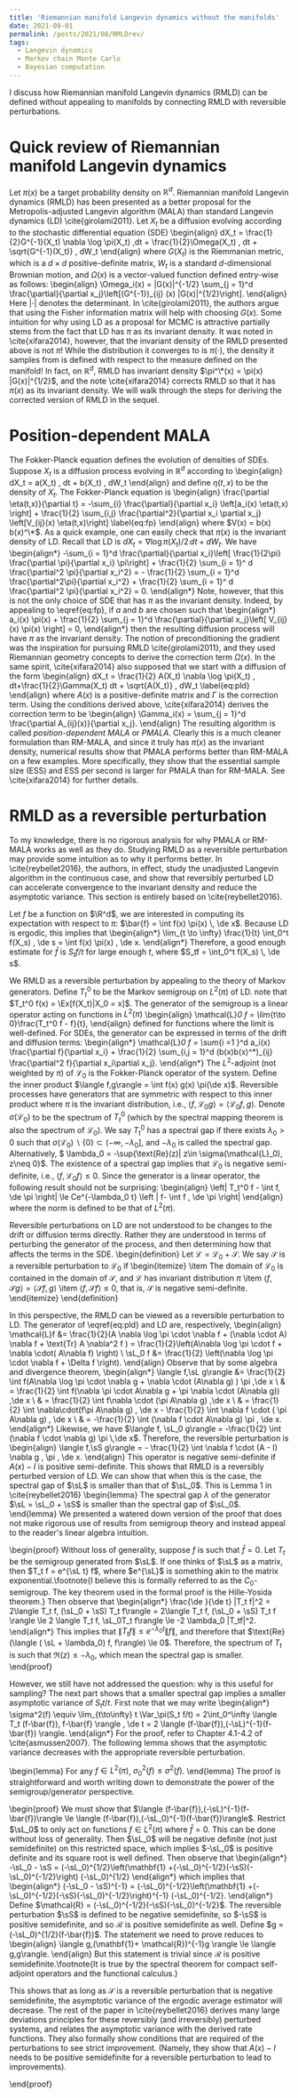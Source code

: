```yaml
---
title: 'Riemannian manifold Langevin dynamics without the manifolds'
date: 2021-08-01
permalink: /posts/2021/08/RMLDrev/
tags:
  - Langevin dynamics
  - Markov chain Monte Carlo
  - Bayesian computation
---
```

I discuss how Riemannian manifold Langevin dynamics (RMLD) can be defined without appealing to manifolds by connecting RMLD with reversible perturbations. 


Quick review of Riemannian manifold Langevin dynamics
===

Let $\pi(x)$ be a target probability density on $\mathbb{R}^d$. Riemannian manifold Langevin dynamics (RMLD) has been presented as a better proposal for the Metropolis-adjusted Langevin algorithm (MALA) than standard Langevin dynamics (LD) \cite{girolami2011}. Let $X_t$ be a diffusion evolving according to the stochastic differential equation (SDE)
\begin{align}
   dX_t = \frac{1}{2}G^{-1}(X_t) \nabla \log \pi(X_t) \,dt + \frac{1}{2}\Omega(X_t) \, dt + \sqrt{G^{-1}(X_t)} \, dW_t
\end{align}
where $G(X_t)$ is the Riemmanian metric, which is a $d\times d$ positive-definite matrix, $W_t$ is a standard $d$-dimensional Brownian motion, and $\Omega(x)$ is a vector-valued function defined entry-wise as follows:
\begin{align} 
  \Omega_i(x) = |G(x)|^{-1/2} \sum_{j = 1}^d \frac{\partial}{\partial x_j}\left[(G^{-1})_{ij} (x) |G(x)|^{1/2}\right]. 
\end{align}
Here $|\cdot|$ denotes the determinant. In \cite{girolami2011}, the authors argue that using the Fisher information matrix will help with choosing $G(x)$. Some intuition for why using LD as a proposal for MCMC is attractive partially stems from the fact that LD has $\pi$ as its invariant density. It was noted in \cite{xifara2014}, however, that the invariant density of the RMLD presented above is not $\pi$! While the distribution it converges to is $\pi(\cdot)$, the density it samples from is defined with respect to the measure defined on the manifold! In fact, on $\mathbb{R}^d$, RMLD has invariant density $\pi^\*(x) = \pi(x) |G(x)|^{1/2}$, and the note \cite{xifara2014} corrects RMLD so that it has $\pi(x)$ as its invariant density. We will walk through the steps for deriving the corrected version of RMLD in the sequel. 

Position-dependent MALA
===
The Fokker-Planck equation defines the evolution of densities of SDEs. Suppose $X_t$ is a diffusion process evolving in $\mathbb{R}^d$ according to
\begin{align}
  dX_t = a(X_t) \, dt + b(X_t) \, dW_t
\end{align}
and define $\eta(t,x)$ to be the density of $X_t$. The Fokker-Planck equation is 
\begin{align}
  \frac{\partial \eta(t,x)}{\partial t} = -\sum_{i} \frac{\partial}{\partial x_i} \left[a_i(x) \eta(t,x) \right] + \frac{1}{2} \sum_{i,j} \frac{\partial^2}{\partial x_i \partial x_j} \left[V_{ij}(x) \eta(t,x)\right] \label{eq:fp}
\end{align}
where $V(x) = b(x) b(x)^\*$. 
As a quick example, one can easily check that $\pi(x)$ is the invariant density of LD. Recall that LD is $dX_t = \nabla \log \pi(X_t)/2 \, dt + dW_t$. We have
\begin{align\*}
  -\sum_{i = 1}^d \frac{\partial}{\partial x_i}\left[ \frac{1}{2\pi} \frac{\partial \pi}{\partial x_i} \pi\right] + \frac{1}{2} \sum_{i = 1}^ d \frac{\partial^2 \pi}{\partial x_i^2} = - \frac{1}{2} \sum_{i = 1}^d \frac{\partial^2\pi}{\partial x_i^2} + \frac{1}{2} \sum_{i = 1}^ d \frac{\partial^2 \pi}{\partial x_i^2} = 0. 
\end{align\*}
Note, however, that this is not the only choice of SDE that has $\pi$ as the invariant density. Indeed, by appealing to \eqref{eq:fp}, if $a$ and $b$ are chosen such that
\begin{align\*}
  a_i(x) \pi(x) + \frac{1}{2} \sum_{j = 1}^d \frac{\partial}{\partial x_j}\left[ V_{ij}(x) \pi(x) \right] = 0, 
\end{align\*}
then the resulting diffusion process will have $\pi$ as the invariant density. The notion of preconditioning the gradient was the inspiration for pursuing RMLD \cite{girolami2011}, and they used Riemannian geometry concepts to derive the correction term $\Omega(x)$. In the same spirit, \cite{xifara2014} also supposed that we start with a diffusion of the form
\begin{align}
  dX_t = \frac{1}{2} A(X_t) \nabla \log \pi(X_t) \, dt+\frac{1}{2}\Gamma(X_t) dt + \sqrt{A(X_t)} \, dW_t \label{eq:pld}
\end{align}
where $A(x)$ is a positive-definite matrix and $\Gamma$ is the correction term. Using the conditions derived above, \cite{xifara2014} derives the correction term to be
\begin{align}
  \Gamma_i(x) = \sum_{j = 1}^d \frac{\partial A_{ij}(x)}{\partial x_j}. 
\end{align}
The resulting algorithm is called *position-dependent MALA* or *PMALA*. Clearly this is a much cleaner formulation than RM-MALA, and since it truly has $\pi(x)$ as the invariant density, numerical results show that PMALA performs better than RM-MALA on a few examples. More specifically, they show that the essential sample size (ESS) and ESS per second is larger for PMALA than for RM-MALA. See \cite{xifara2014} for further details. 

RMLD as a reversible perturbation
===

To my knowledge, there is no rigorous analysis for why PMALA or RM-MALA works as well as they do. Studying RMLD as a reversible perturbation may provide some intuition as to why it performs better. In \cite{reybellet2016}, the authors, in effect, study the unadjusted Langevin algorithm in the continuous case, and show that reversibly perturbed LD can accelerate convergence to the invariant density and reduce the asymptotic variance. This section is entirely based on \cite{reybellet2016}. 

Let $f$ be a function on $\R^d$, we are interested in computing its expectation with respect to $\pi$: $\bar{f} = \int f(x) \pi(x) \, \de x$. Because LD is ergodic, this implies that
\begin{align\*}
   \lim_{t \to \infty} \frac{1}{t} \int_0^t f(X_s) \, \de s = \int f(x) \pi(x) \, \de x. 
 \end{align\*} 
Therefore, a good enough estimate for $\bar{f}$ is $S_t f/t$ for large enough $t$, where $S_tf = \int_0^t f(X_s) \, \de s$. 

We RMLD as a reversible perturbation by appealing to the theory of Markov generators. Define $T_t^0$ to be the Markov semigroup on $L^2(\pi)$ of LD. note that $T_t^0 f(x) = \Ex[f(X_t)|X_0 = x]$. The generator of the semigroup is a linear operator acting on functions in $L^2(\pi)$
\begin{align}
  \mathcal{L}_0 f = \lim_{t\to 0}\frac{T_t^0 f - f}{t}, 
\end{align}
defined for functions where the limit is well-defined. For SDEs, the generator can be expressed in terms of the drift and diffusion terms: 
\begin{align\*}
  \mathcal{L}_0 f = \sum_{i =1 }^d a_i(x) \frac{\partial f}{\partial x_i} + \frac{1}{2} \sum_{i,j = 1}^d (b(x)b(x)^*)_{ij} \frac{\partial^2 f}{\partial x_i\partial x_j}. 
\end{align\*}
The $L^2$-adjoint (not weighted by $\pi$) of $\mathcal{L}_0$ is the Fokker-Planck operator of the system. Define the inner product $\langle f,g\rangle = \int f(x) g(x) \pi(\de x)$. Reversible processes have generators that are symmetric with respect to this inner product where $\pi$ is the invariant distribution, i.e., $\langle f,\mathcal{L}_0 g\rangle = \langle \mathcal{L}_0 f,g\rangle$. 
Denote $\sigma(\mathcal{L}_0)$ to be the spectrum of $T_t^0$ (which by the spectral mapping theorem is also the spectrum of $\mathcal{L}_0$). We say $T_t^0$ has a spectral gap if there exists $\lambda_0>0$ such that $\sigma(\mathcal{L}_0) \backslash \{0\} \subset (-\infty, -\lambda_0]$, and $-\lambda_0$ is called the spectral gap. Alternatively, $ \lambda_0 = -\sup\{\text{Re}(z)| z\in \sigma(\mathcal{L}_0), z\neq 0\}$. The existence of a spectral gap implies that $\mathcal{L}_0$ is negative semi-definite, i.e., $\langle f,\mathcal{L}_0 f \rangle \le 0$. Since the generator is a linear operator, the following result should not be surprising: 
\begin{align}
  \left\| T_t^0 f - \int f\, \de \pi \right\| \le Ce^{-\lambda_0 t} \left \| f- \int f \, \de \pi \right\|
\end{align}
where the norm is defined to be that of $L^2(\pi)$. 

Reversible perturbations on LD are not understood to be changes to the drift or diffusion terms directly. Rather they are understood in terms of perturbing the generator of the process, and then determining how that affects the terms in the SDE.
\begin{definition}
  Let $\mathcal{L} = \mathcal{L}_0 + \mathcal{S}$. We say $\mathcal{S}$ is a reversible perturbation to $\mathcal{L}_0$ if
  \begin{itemize}
    \item The domain of $\mathcal{L}_0$ is contained in the domain of $\mathcal{S}$, and $\mathcal{L}$ has invariant distribution $\pi$
    \item $\langle f,\mathcal{S} g\rangle = \langle \mathcal{S}f , g\rangle$
    \item $\langle f,\mathcal{S} f\rangle \le 0$, that is, $\mathcal{S}$ is negative semi-definite. 
  \end{itemize}
\end{definition}

In this perspective, the RMLD can be viewed as a reversible perturbation to LD. The generator of \eqref{eq:pld} and LD are, respectively,
\begin{align}
  \mathcal{L}f &= \frac{1}{2}(A \nabla \log \pi \cdot \nabla f + (\nabla \cdot A) \nabla f + \text{Tr} A \nabla^2 f ) = \frac{1}{2}\left(A\nabla \log \pi \cdot f + \nabla \cdot( A\nabla f) \right) \\
  \sL_0 f &= \frac{1}{2} \left(\nabla \log \pi \cdot \nabla f + \Delta f \right).
\end{align}
Observe that by some algebra and divergence theorem,
\begin{align\*}
  \langle f,\sL g\rangle &= \frac{1}{2} \int f(A\nabla \log \pi \cdot \nabla g + \nabla \cdot (A\nabla g) ) \pi \,\de x \\
  & = \frac{1}{2} \int f(\nabla \pi \cdot A\nabla g + \pi \nabla \cdot (A\nabla g)) \,\de x \\
  & = \frac{1}{2} \int f\nabla \cdot (\pi A\nabla g) \,\de x \\
  & = \frac{1}{2} \int \nabla\cdot(f\pi A\nabla g) \, \de x - \frac{1}{2} \int \nabla f \cdot ( \pi A\nabla g) \, \de x \\
  & = -\frac{1}{2} \int (\nabla f \cdot A\nabla g) \pi \, \de x. 
\end{align\*}
Likewise, we have $\langle f, \sL_0 g\rangle = -\frac{1}{2} \int (\nabla f \cdot \nabla g) \pi \,\de x$. Therefore, the reversible perturbation is
\begin{align}
  \langle f,\sS g\rangle = - \frac{1}{2} \int \nabla f \cdot (A - I) \nabla g \, \pi \, \de x. 
\end{align}
This operator is negative semi-definite if $A(x) - I$ is positive semi-definite. This shows that RMLD is a reversibly perturbed version of LD. We can show that when this is the case, the spectral gap of $\sL$ is smaller than that of $\sL_0$. This is Lemma 1 in \cite{reybellet2016}
\begin{lemma}
  The spectral gap $\lambda$ of the generator $\sL = \sL_0 + \sS$ is smaller than the spectral gap of $\sL_0$. 
\end{lemma}
We presented a watered down version of the proof that does not make rigorous use of results from semigroup theory and instead appeal to the reader's linear algebra intuition. 

\begin{proof}
  Without loss of generality, suppose $f$ is such that $\bar{f} = 0$. Let $T_t$ be the semigroup generated from $\sL$. If one thinks of $\sL$ as a matrix, then $T_t f = e^{\sL t} f$, where $e^{\sL}$ is something akin to the matrix exponential.\footnote{I believe this is formally referred to as the $C_0$-semigroup. The key theorem used in the formal proof is the Hille-Yosida theorem.} Then observe that
  \begin{align\*}
    \frac{\de }{\de t} \|T_t f\|^2 = 2\langle T_t f, (\sL_0 + \sS) T_t f\rangle = 2\langle T_t f, (\sL_0 + \sS) T_t f \rangle \le 2 \langle T_t f, \sL_0T_t f\rangle \le -2 \lambda_0 \|T_tf\|^2. 
  \end{align\*}
  This implies that $\|T_t f\| \le e^{-\lambda_0t} \|f\|$, and therefore that $\text{Re}(\langle ( \sL + \lambda_0) f, f\rangle) \le 0$. Therefore, the spectrum of $T_t$ is such that $\Re(z) \le -\lambda_0$, which mean the spectral gap is smaller.  
\end{proof}

However, we still have not addressed the question: why is this useful for sampling? The next part shows that a smaller spectral gap implies a smaller asymptotic variance of $S_t t/t$. First note that we may write
\begin{align\*}
  \sigma^2(f) \equiv \lim_{t\to\infty} t \Var_\pi(S_t f/t) = 2\int_0^\infty \langle T_t (f-\bar{f}), f-\bar{f} \rangle  \, \de t = 2 \langle (f-\bar{f}),(-\sL)^{-1}(f-\bar{f}) \rangle. 
\end{align\*}
For the proof, refer to Chapter 4.1-4.2 of \cite{asmussen2007}. The following lemma shows that the asymptotic variance decreases with the appropriate reversible perturbation. 

\begin{lemma}
  For any $f\in L^2(\pi)$, $\sigma_0^2(f) \le \sigma^2(f)$. 
\end{lemma}
The proof is straightforward and worth writing down to demonstrate the power of the semigroup/generator perspective. 

\begin{proof}
We must show that $\langle (f-\bar{f}),(-\sL)^{-1}(f-\bar{f})\rangle \le \langle (f-\bar{f}),(-\sL_0)^{-1}(f-\bar{f})\rangle$. 
Restrict $\sL_0$ to only act on functions $f\in L^2(\pi)$ where $\bar{f} = 0$. This can be done without loss of generality. Then $\sL_0$ will be negative definite (not just semidefinite) on this restricted space, which implies $-\sL_0$ is positive definite and its square root is well defined. Then observe that
\begin{align*}
   -\sL_0 - \sS = (-\sL_0)^{1/2}\left(\mathbf{1} +(-\sL_0)^{-1/2}(-\sS)(-\sL_0)^{-1/2}\right) (-\sL_0)^{1/2} 
 \end{align*} 
 which implies that
 \begin{align*}
   (-\sL_0 - \sS)^{-1} = (-\sL_0)^{-1/2}\left(\mathbf{1} +(-\sL_0)^{-1/2}(-\sS)(-\sL_0)^{-1/2}\right)^{-1} (-\sL_0)^{-1/2}. 
 \end{align*}
 Define $\mathcal{R} = (-\sL_0)^{-1/2}(-\sS)(-\sL_0)^{-1/2}$. The reversible perturbation $\sS$ is defined to be negative semidefinite, so $-\sS$ is positive semidefinite, and so $\mathcal{R}$ is positive semidefinite as well. Define $g = (-\sL_0)^{1/2}(f-\bar{f})$. The statement we need to prove reduces to
 \begin{align}
   \langle g,(\mathbf{1}+ \mathcal{R})^{-1}g \rangle \le \langle g,g\rangle. 
 \end{align}
 But this statement is trivial since $\mathcal{R}$ is positive semidefinite.\footnote{It is true by the spectral theorem for compact self-adjoint operators and the functional calculus.}

 This shows that as long as $\mathcal{S}$ is a reversible perturbation that is negative semidefinite, the asymptotic variance of the ergodic average estimator will decrease. The rest of the paper in \cite{reybellet2016} derives many large deviations principles for these reversibly (and irreversibly) perturbed systems, and relates the asymptotic variance with the derived rate functions. They also formally show conditions that are required of the perturbations to see strict improvement. (Namely, they show that $A(x)-I$ needs to be positive semidefinite for a reversible perturbation to lead to improvements). 

\end{proof}
























